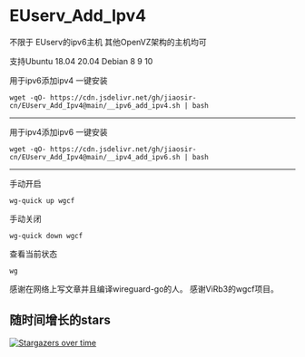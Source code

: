 # EUserv_Add_Ipv4




不限于 EUserv的ipv6主机
其他OpenVZ架构的主机均可

 支持Ubuntu 18.04 20.04 
                 Debian 8 9 10
     
     
  用于ipv6添加ipv4 一键安装
   
```
wget -qO- https://cdn.jsdelivr.net/gh/jiaosir-cn/EUserv_Add_Ipv4@main/__ipv6_add_ipv4.sh | bash
```
-------------------------------------------------------------------------------------------------------
  用于ipv4添加ipv6 一键安装
  
```
wget -qO- https://cdn.jsdelivr.net/gh/jiaosir-cn/EUserv_Add_Ipv4@main/__ipv4_add_ipv6.sh | bash
```



-------------------------------------------------------------------------------------------------------



手动开启
```
wg-quick up wgcf
```

手动关闭
```
wg-quick down wgcf
```

查看当前状态
```
wg
```




感谢在网络上写文章并且编译wireguard-go的人。
感谢ViRb3的wgcf项目。


## 随时间增长的stars

[![Stargazers over time](https://starchart.cc/jiaosir-cn/EUserv_Add_Ipv4.svg)](https://starchart.cc/jiaosir-cn/EUserv_Add_Ipv4)
